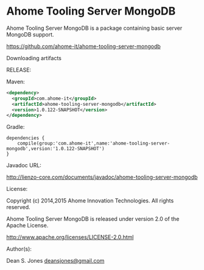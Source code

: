 Ahome Tooling Server MongoDB
======

Ahome Tooling Server MongoDB is a package containing basic server MongoDB support.

https://github.com/ahome-it/ahome-tooling-server-mongodb

Downloading artifacts

RELEASE:

Maven:
```xml
<dependency>
  <groupId>com.ahome-it</groupId>
  <artifactId>ahome-tooling-server-mongodb</artifactId>
  <version>1.0.122-SNAPSHOT</version>
</dependency>
```
Gradle:

```
dependencies {
    compile(group:'com.ahome-it',name:'ahome-tooling-server-mongodb',version:'1.0.122-SNAPSHOT')
}
```
Javadoc URL:

http://lienzo-core.com/documents/javadoc/ahome-tooling-server-mongodb

License:

Copyright (c) 2014,2015 Ahome Innovation Technologies. All rights reserved.

Ahome Tooling Server MongoDB is released under version 2.0 of the Apache License.

http://www.apache.org/licenses/LICENSE-2.0.html

Author(s):

Dean S. Jones
deansjones@gmail.com